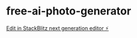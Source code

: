 # free-ai-photo-generator

[Edit in StackBlitz next generation editor ⚡️](https://stackblitz.com/~/github.com/hamisbela/free-ai-photo-generator)